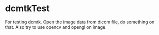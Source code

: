 # dcmtkTest
For testing dcmtk.
Open the image data from dicom file, do something on that.
Also try to use opencv and opengl on image.
